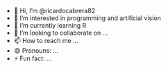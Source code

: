 - 👋 Hi, I’m @ricardocabrera82
- 👀 I’m interested in programming and artificial vision
- 🌱 I’m currently learning R
- 💞️ I’m looking to collaborate on ...
- 📫 How to reach me ...
- 😄 Pronouns: ...
- ⚡ Fun fact: ...

<!---
ricardocabrera82/ricardocabrera82 is a ✨ special ✨ repository because its `README.md` (this file) appears on your GitHub profile.
You can click the Preview link to take a look at your changes.
--->
